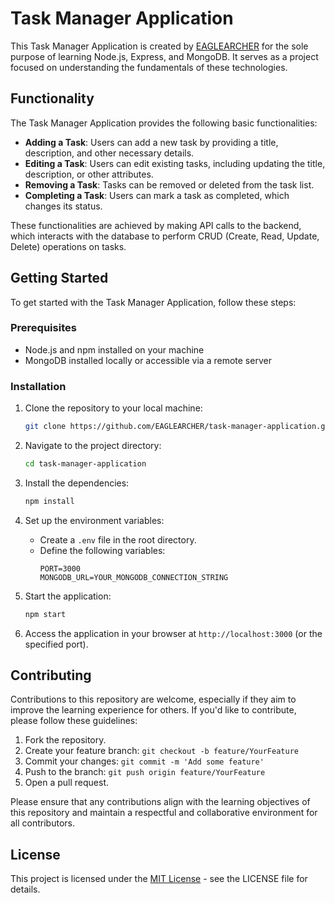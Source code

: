 # Task Manager Application

This Task Manager Application is created by [EAGLEARCHER](https://github.com/EAGLEARCHER) for the sole purpose of learning Node.js, Express, and MongoDB. It serves as a project focused on understanding the fundamentals of these technologies.

## Functionality

The Task Manager Application provides the following basic functionalities:

- **Adding a Task**: Users can add a new task by providing a title, description, and other necessary details.
- **Editing a Task**: Users can edit existing tasks, including updating the title, description, or other attributes.
- **Removing a Task**: Tasks can be removed or deleted from the task list.
- **Completing a Task**: Users can mark a task as completed, which changes its status.

These functionalities are achieved by making API calls to the backend, which interacts with the database to perform CRUD (Create, Read, Update, Delete) operations on tasks.

## Getting Started

To get started with the Task Manager Application, follow these steps:

### Prerequisites

- Node.js and npm installed on your machine
- MongoDB installed locally or accessible via a remote server

### Installation

1. Clone the repository to your local machine:

    ```bash
    git clone https://github.com/EAGLEARCHER/task-manager-application.git
    ```

2. Navigate to the project directory:

    ```bash
    cd task-manager-application
    ```

3. Install the dependencies:

    ```bash
    npm install
    ```

4. Set up the environment variables:
   
   - Create a `.env` file in the root directory.
   - Define the following variables:
        ```
        PORT=3000
        MONGODB_URL=YOUR_MONGODB_CONNECTION_STRING
        ```

5. Start the application:

    ```bash
    npm start
    ```

6. Access the application in your browser at `http://localhost:3000` (or the specified port).

## Contributing

Contributions to this repository are welcome, especially if they aim to improve the learning experience for others. If you'd like to contribute, please follow these guidelines:

1. Fork the repository.
2. Create your feature branch: `git checkout -b feature/YourFeature`
3. Commit your changes: `git commit -m 'Add some feature'`
4. Push to the branch: `git push origin feature/YourFeature`
5. Open a pull request.

Please ensure that any contributions align with the learning objectives of this repository and maintain a respectful and collaborative environment for all contributors.

## License

This project is licensed under the [MIT License](LICENSE) - see the LICENSE file for details.
